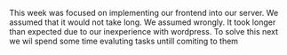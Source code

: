 This week was focused on implementing our frontend into our server. We assumed that it would not take long. We assumed wrongly. It took longer than expected due to our inexperience with wordpress. To solve this next we wil spend some time evaluting tasks untill comiting to them
